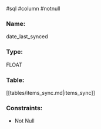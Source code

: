 #sql #column #notnull 

### Name:
date_last_synced
### Type:
FLOAT
### Table:
 [[tables/items_sync.md|items_sync]]

### Constraints:
* Not Null
